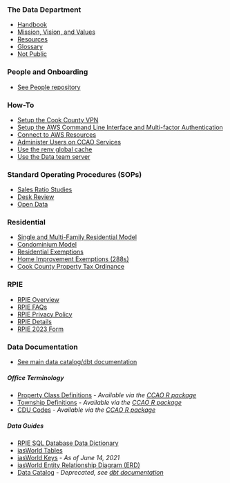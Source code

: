 ### The Data Department

* [Handbook](Handbook/Handbook.md)
* [Mission, Vision, and Values](Handbook/Mission-Vision-Values.md)
* [Resources](Handbook/Resources.md)
* [Glossary](Handbook/Glossary.md)
* [Not Public](Handbook/Not-Public.md)

### People and Onboarding

* [See People repository](https://github.com/ccao-data/people)

### How-To

* [Setup the Cook County VPN](How-To/Setup-the-Cook-County-VPN.md)
* [Setup the AWS Command Line Interface and Multi-factor Authentication](How-To/Setup-the-AWS-Command-Line-Interface-and-Multi-factor-Authentication.md)
* [Connect to AWS Resources](How-To/Connect-to-AWS-Resources.md)
* [Administer Users on CCAO Services](How-To/Administer-Users-on-CCAO-Services.md)
* [Use the renv global cache](How-To/Use-the-renv-global-cache.md)
* [Use the Data team server](How-To/Use-the-Data-team-server.md)

### Standard Operating Procedures (SOPs)

* [Sales Ratio Studies](SOPs/Sales-Ratio-Studies.md)
* [Desk Review](SOPs/Desk-Review.md)
* [Open Data](SOPs/Open-Data.md)

### Residential

* [Single and Multi-Family Residential Model](https://github.com/ccao-data/model-res-avm)
* [Condominium Model](https://github.com/ccao-data/ccao-condo-avm)
* [Residential Exemptions](Residential/Residential-Exemptions.md)
* [Home Improvement Exemptions (288s)](Residential/Home-Improvement-Exemptions.md)
* [Cook County Property Tax Ordinance](https://library.municode.com/il/cook_county/codes/code_of_ordinances?nodeId=PTIGEOR_CH74TA_ARTIIREPRTA)

### RPIE

* [RPIE Overview](RPIE/Overview.md)
* [RPIE FAQs](RPIE/FAQs.md)
* [RPIE Privacy Policy](RPIE/Privacy-Policy.md)
* [RPIE Details](RPIE/What-To-Expect.md)
* [RPIE 2023 Form](RPIE/RPIE2023.pdf)

### Data Documentation

- [See main data catalog/dbt documentation](https://ccao-data.github.io/data-architecture)

##### Office Terminology

* [Property Class Definitions](Data/Class-Definitions.pdf) - *Available via the [CCAO R package](https://github.com/ccao-data/ccao)*
* [Township Definitions](Data/Townships.md) - *Available via the [CCAO R package](https://github.com/ccao-data/ccao)*
* [CDU Codes](Data/CDU-Codes.md) - *Available via the [CCAO R package](https://github.com/ccao-data/ccao)*

##### Data Guides

* [RPIE SQL Database Data Dictionary](RPIE/rpie-data-dictionary.xlsx)
* [iasWorld Tables](Data/iasWorld-Tables.xlsx)
* [iasWorld Keys](Data/iasWorld-PK-FK-2021-06-14.xlsx) - *As of June 14, 2021*
* [iasWorld Entity Relationship Diagram (ERD)](Data/iasWorld-ERD.pdf)
* [Data Catalog](Data/Data-Catalog.xlsx) - *Deprecated, see [dbt documentation](https://ccao-data.github.io/data-architecture)*

